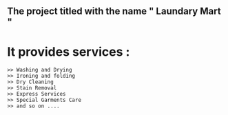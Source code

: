 ## The project titled with the name " Laundary Mart "

# It provides services :
    >> Washing and Drying
    >> Ironing and folding
    >> Dry Cleaning
    >> Stain Removal
    >> Express Services
    >> Special Garments Care
    >> and so on ....
 